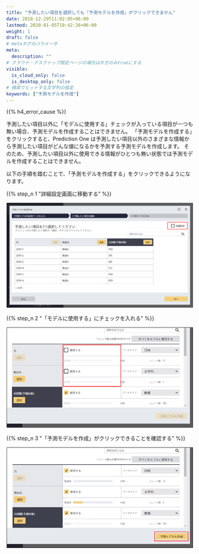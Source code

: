 ```yaml
---
title: "予測したい項目を選択しても「予測モデルを作成」がクリックできません"
date: 2018-12-29T11:02:05+06:00
lastmod: 2020-01-05T10:42:26+06:00
weight: 1
draft: false
# metaタグのパラメータ
meta:
  description: ""
# クラウド・デスクトップ限定ページの場合は片方のみtrueにする
visible:
  is_cloud_only: false
  is_desktop_only: false
# 検索でヒットする文字列の指定
keywords: ["予測モデルを作成"]
---
```


{{% h4_error_cause %}}

予測したい項目以外に「モデルに使用する」チェックが入っている項目が一つも無い場合、予測モデルを作成することはできません。
「予測モデルを作成する」をクリックすると、Prediction One は予測したい項目以外のさまざまな情報から予測したい項目がどんな値になるかを予測する予測モデルを作成します。
そのため、予測したい項目以外に使用できる情報がひとつも無い状態では予測モデルを作成することはできません。

以下の手順を踏むことで、「予測モデルを作成する」をクリックできるようになります。

{{% step_n 1 "詳細設定画面に移動する" %}}

![](../../img/t_slide1.png)

{{% step_n 2 "「モデルに使用する」にチェックを入れる" %}}

![](../../img/t_slide2.png)

{{% step_n 3 "「予測モデルを作成」がクリックできることを確認する" %}}

![](../../img/t_slide3.png)
